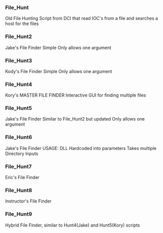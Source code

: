 ### File_Hunt
Old File Hunting Script from DCI that read IOC's from a file and searches a host for the files

### File_Hunt2
Jake's File Finder
Simple
Only allows one argument

### File_Hunt3
Kody's File Finder
Simple
Only allows one argument

### File_Hunt4
Kory's MASTER FILE FINDER
Interactive GUI for finding multiple files

### File_Hunt5
Jake's File Finder
Similar to File_Hunt2 but updated
Only allows one argument

### File_Hunt6
Jake's File Finder
USAGE:
DLL Hardcoded into parameters
Takes multiple Directory Inputs

### File_Hunt7 
Eric's File Finder

### File_Hunt8
Instructor's File Finder

### File_Hunt9
Hybrid File Finder, similar to Hunt4(Jake) and Hunt5(Kory) scripts
